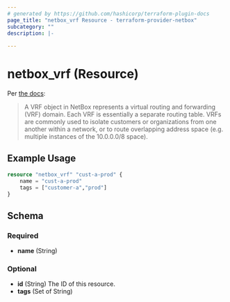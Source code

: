 ```yaml
---
# generated by https://github.com/hashicorp/terraform-plugin-docs
page_title: "netbox_vrf Resource - terraform-provider-netbox"
subcategory: ""
description: |-
  
---
```


# netbox_vrf (Resource)

Per [the docs](https://netbox.readthedocs.io/en/stable/models/ipam/vrf/):

> A VRF object in NetBox represents a virtual routing and forwarding (VRF) domain. Each VRF is essentially a separate routing table. VRFs are commonly used to isolate customers or organizations from one another within a network, or to route overlapping address space (e.g. multiple instances of the 10.0.0.0/8 space).

## Example Usage

```terraform
resource "netbox_vrf" "cust-a-prod" {
    name = "cust-a-prod"
    tags = ["customer-a","prod"]
}
```

<!-- schema generated by tfplugindocs -->
## Schema

### Required

- **name** (String)

### Optional

- **id** (String) The ID of this resource.
- **tags** (Set of String)


